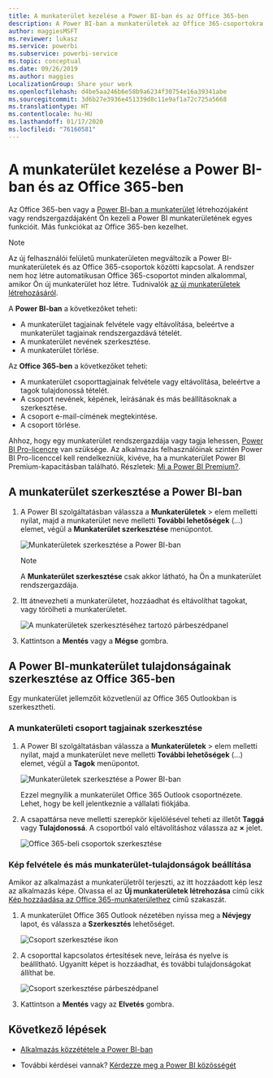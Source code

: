 ```yaml
---
title: A munkaterület kezelése a Power BI-ban és az Office 365-ben
description: A Power BI-ban a munkaterületek az Office 365-csoportokra épülő együttműködési felületek. A munkaterületeket a Power BI-ban és az Office 365-ben is kezelheti.
author: maggiesMSFT
ms.reviewer: lukasz
ms.service: powerbi
ms.subservice: powerbi-service
ms.topic: conceptual
ms.date: 09/26/2019
ms.author: maggies
LocalizationGroup: Share your work
ms.openlocfilehash: d4be5aa246b6e58b9a6234f30754e16a39341abe
ms.sourcegitcommit: 3d6b27e3936e451339d8c11e9af1a72c725a5668
ms.translationtype: HT
ms.contentlocale: hu-HU
ms.lasthandoff: 01/17/2020
ms.locfileid: "76160581"
---
```

# <a name="manage-your-workspace-in-power-bi-and-office-365"></a>A munkaterület kezelése a Power BI-ban és az Office 365-ben

Az Office 365-ben vagy a [Power BI-ban a munkaterület](service-create-distribute-apps.md) létrehozójaként vagy rendszergazdájaként Ön kezeli a Power BI munkaterületének egyes funkcióit. Más funkciókat az Office 365-ben kezelhet.

> [!NOTE]
> Az új felhasználói felületű munkaterületen megváltozik a Power BI-munkaterületek és az Office 365-csoportok közötti kapcsolat. A rendszer nem hoz létre automatikusan Office 365-csoportot minden alkalommal, amikor Ön új munkaterület hoz létre. Tudnivalók [az új munkaterületek létrehozásáról](service-create-the-new-workspaces.md).

A **Power BI-ban** a következőket teheti:

* A munkaterület tagjainak felvétele vagy eltávolítása, beleértve a munkaterület tagjainak rendszergazdává tételét.
* A munkaterület nevének szerkesztése.
* A munkaterület törlése.

Az **Office 365-ben** a következőket teheti:

* A munkaterület csoporttagjainak felvétele vagy eltávolítása, beleértve a tagok tulajdonossá tételét.
* A csoport nevének, képének, leírásának és más beállításoknak a szerkesztése.
* A csoport e-mail-címének megtekintése.
* A csoport törlése.

Ahhoz, hogy egy munkaterület rendszergazdája vagy tagja lehessen, [Power BI Pro-licencre](service-features-license-type.md) van szüksége. Az alkalmazás felhasználóinak szintén Power BI Pro-licenccel kell rendelkezniük, kivéve, ha a munkaterület Power BI Premium-kapacitásban található. Részletek: [Mi a Power BI Premium?](service-premium-what-is.md).

## <a name="edit-your-workspace-in-power-bi"></a>A munkaterület szerkesztése a Power BI-ban

1. A Power BI szolgáltatásban válassza a **Munkaterületek** > elem melletti nyilat, majd a munkaterület neve melletti **További lehetőségek** (...) elemet, végül a **Munkaterület szerkesztése** menüpontot.

   ![Munkaterületek szerkesztése a Power BI-ban](media/service-manage-app-workspace-in-power-bi-and-office-365/power-bi-app-ellipsis.png)

   > [!NOTE]
   > A **Munkaterület szerkesztése** csak akkor látható, ha Ön a munkaterület rendszergazdája.

1. Itt átnevezheti a munkaterületet, hozzáadhat és eltávolíthat tagokat, vagy törölheti a munkaterületet.

   ![A munkaterületek szerkesztéséhez tartozó párbeszédpanel](media/service-manage-app-workspace-in-power-bi-and-office-365/power-bi-app-edit-workspace.png)

1. Kattintson a **Mentés** vagy a **Mégse** gombra.

## <a name="edit-power-bi-workspace-properties-in-office-365"></a>A Power BI-munkaterület tulajdonságainak szerkesztése az Office 365-ben

Egy munkaterület jellemzőit közvetlenül az Office 365 Outlookban is szerkesztheti.

### <a name="edit-the-members-of-the-workspace-group"></a>A munkaterületi csoport tagjainak szerkesztése

1. A Power BI szolgáltatásban válassza a **Munkaterületek** > elem melletti nyilat, majd a munkaterület neve melletti **További lehetőségek** (...) elemet, végül a **Tagok** menüpontot.

   ![Munkaterületek szerkesztése a Power BI-ban](media/service-manage-app-workspace-in-power-bi-and-office-365/power-bi-app-ellipsis-members.png)

   Ezzel megnyílik a munkaterület Office 365 Outlook csoportnézete. Lehet, hogy be kell jelentkeznie a vállalati fiókjába.

1. A csapattársa neve melletti szerepkör kijelölésével teheti az illetőt **Taggá** vagy **Tulajdonossá**. A csoportból való eltávolításhoz válassza az **×** jelet.

   ![Office 365-beli csoportok szerkesztése](media/service-manage-app-workspace-in-power-bi-and-office-365/pbi_managegroupo365.png)

### <a name="add-an-image-and-set-other-workspace-properties"></a>Kép felvétele és más munkaterület-tulajdonságok beállítása

Amikor az alkalmazást a munkaterületről terjeszti, az itt hozzáadott kép lesz az alkalmazás képe. Olvassa el az **Új munkaterületek létrehozása** című cikk [Kép hozzáadása az Office 365-munkaterülethez](service-create-workspaces.md#add-an-image-to-your-office-365-workspace-optional) című szakaszát.

1. A munkaterület Office 365 Outlook nézetében nyissa meg a **Névjegy** lapot, és válassza a **Szerkesztés** lehetőséget.

    ![Csoport szerkesztése ikon](media/service-manage-app-workspace-in-power-bi-and-office-365/pbi_editgroupo365.png)
1. A csoporttal kapcsolatos értesítések neve, leírása és nyelve is beállítható. Ugyanitt képet is hozzáadhat, és további tulajdonságokat állíthat be.

   ![Csoport szerkesztése párbeszédpanel](media/service-manage-app-workspace-in-power-bi-and-office-365/pbi_editgrpo365dialog.png)

1. Kattintson a **Mentés** vagy az **Elvetés** gombra.

## <a name="next-steps"></a>Következő lépések

* [Alkalmazás közzététele a Power BI-ban](service-create-distribute-apps.md)

* További kérdései vannak? [Kérdezze meg a Power BI közösségét](https://community.powerbi.com/)

